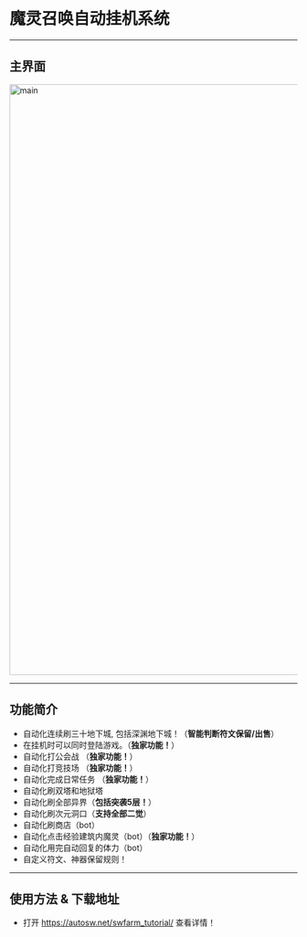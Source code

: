 # 魔灵召唤自动挂机系统
-------------------
## 主界面

<img width="1035" alt="main" src="https://github.com/user-attachments/assets/4219b602-5ca1-47eb-b234-eb353876cffb" />

-------------------
## 功能简介

* 自动化连续刷三十地下城, 包括深渊地下城！（**智能判断符文保留/出售**）
* 在挂机时可以同时登陆游戏。（**独家功能！**）
* 自动化打公会战 （**独家功能！**）
* 自动化打竞技场 （**独家功能！**）
* 自动化完成日常任务 （**独家功能！**）
* 自动化刷双塔和地狱塔
* 自动化刷全部异界（**包括突袭5层！**）
* 自动化刷次元洞口（**支持全部二觉**）
* 自动化刷商店（bot）
* 自动化点击经验建筑内魔灵（bot）（**独家功能！**）
* 自动化用完自动回复的体力（bot）
* 自定义符文、神器保留规则！
-------------------
## 使用方法 & 下载地址

* 打开 https://autosw.net/swfarm_tutorial/ 查看详情！
